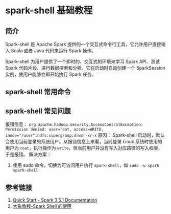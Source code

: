 # spark-shell 基础教程


## 简介

Spark-shell 是 Apache Spark 提供的一个交互式命令行工具，它允许用户直接输入 Scala 或者 Java 代码来运行 Spark 操作。

Spark-shell 为用户提供了一个即时的、交互式的环境来学习 Spark API、测试 Spark 代码片段、进行数据探索和分析。它在启动时自动创建一个 SparkSession 实例，使用户能够立即开始执行 Spark 任务。

## spark-shell 常用命令




## spark-shell 常见问题


报错信息：
`org.apache.hadoop.security.AccessControlException: Permission denied: user=root, access=WRITE, inode="/user":hdfs:supergroup:drwxr-xr-x`
原因：
Spark-shell 启动时，默认会使用当前登录的系统用户。从报错信息上来看，当前登录 Linux 系统时使用的用户为 `root`，执行操作为 `write`，但当前用户并没有写入对应路径的写入权限，于是报错。
解决方案：
1. 使用 sudo 命令，切换为可访问用户执行 `spark-shell`，如 `sudo -u spark spark-shell`


## 参考链接
1. [Quick Start - Spark 3.5.1 Documentation](https://spark.apache.org/docs/latest/quick-start.html#interactive-analysis-with-the-spark-shell)
2. [大象教程-Spark Shell 的使用](https://www.hadoopdoc.com/spark/spark-shell)
